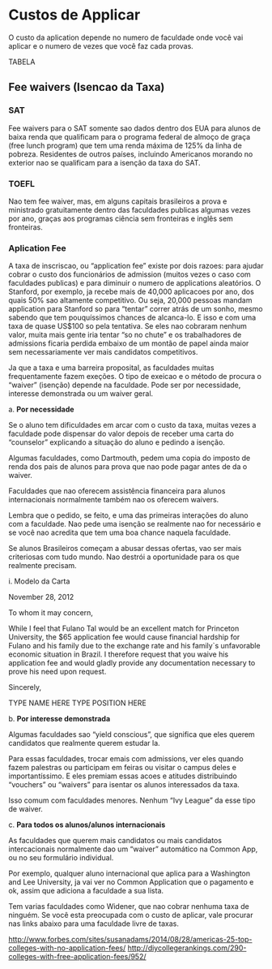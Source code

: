 # Custos de Applicar

O custo da aplication depende no numero de faculdade onde você vai aplicar e o numero de vezes que você faz cada provas.

TABELA

## Fee waivers (Isencao da Taxa)

### SAT

Fee waivers para o SAT somente sao dados dentro dos EUA para alunos de baixa renda que qualificam para o programa federal de almoço de graça (free lunch program) que tem uma renda máxima de 125% da linha de pobreza. Residentes de outros países, incluindo Americanos morando no exterior nao se qualificam para a isenção da taxa do SAT.

### TOEFL

Nao tem fee waiver, mas, em alguns capitais brasileiros a prova e ministrado gratuitamente dentro das faculdades publicas algumas vezes por ano, graças aos programas ciência sem fronteiras e inglês sem fronteiras.

### Aplication Fee

A taxa de inscriscao, ou “application fee” existe por dois razoes: para ajudar cobrar o custo dos funcionários de admission (muitos vezes o caso com faculdades publicas) e para diminuir o numero de applications aleatórios.  O Stanford, por exemplo, ja recebe mais de 40,000 aplicacoes por ano, dos quais 50% sao altamente competitivo. Ou seja, 20,000 pessoas mandam application para Stanford so para “tentar” correr atrás de um sonho, mesmo sabendo que tem pouquíssimos chances de alcanca-lo.  E isso e com uma taxa de quase US$100 so pela tentativa. Se eles nao cobraram nenhum valor, muita mais gente iria tentar “so no chute” e os trabalhadores de admissions ficaria perdida embaixo de um montão de papel ainda maior sem necessariamente ver mais candidatos competitivos.
 
Ja que a taxa e uma barreira proposital, as faculdades muitas frequentamente fazem exeções.  O tipo de exeicao e o método de procura o “waiver” (isenção) depende na faculdade. Pode ser por necessidade, interesse demonstrada ou um waiver geral.

a. **Por necessidade**

Se o aluno tem dificuldades em arcar com o custo da taxa, muitas vezes a faculdade pode dispensar do valor depois de receber uma carta do “counselor” explicando a situação do aluno e pedindo a isenção.
 
Algumas faculdades, como Dartmouth, pedem uma copia do imposto de renda dos pais de alunos para prova que nao pode pagar antes de da o waiver. 
 
Faculdades que nao oferecem assistência financeira para alunos internacionais normalmente também nao os oferecem waivers.
 
Lembra que o pedido, se feito, e uma das primeiras interações do aluno com a faculdade. Nao pede uma isenção se realmente nao for necessário e se você nao acredita que tem uma boa chance naquela faculdade.
 
Se alunos Brasileiros começam a abusar dessas ofertas, vao ser mais criteriosas com tudo mundo. Nao destrói a oportunidade para os que realmente precisam.
 
i. Modelo da Carta

  November 28, 2012

  To whom it may concern,
 
  While I feel  that Fulano Tal would be an excellent match for Princeton University, the $65 application fee would       cause financial hardship for Fulano and his family due to the exchange rate and his family`s unfavorable economic       situation in Brazil.  I therefore request that you waive his application fee and would gladly provide any               documentation necessary to prove his need upon request.
 
  Sincerely,
 
 
  TYPE NAME HERE
  TYPE POSITION HERE
 
 
b. **Por interesse demonstrada**

Algumas faculdades sao “yield conscious”, que significa que eles querem candidatos que realmente querem estudar la.
 
Para essas faculdades, trocar emais com admissions, ver eles quando fazem palestras ou participam em feiras ou visitar o campus deles e importantíssimo. E eles premiam essas acoes e atitudes distribuindo “vouchers” ou “waivers” para isentar os alunos interessados da taxa.
 
Isso comum com faculdades menores.  Nenhum “Ivy League” da esse tipo de waiver.
 
c. **Para todos os alunos/alunos internacionais**

As faculdades que querem mais candidatos ou mais candidatos intercacionais normalmente dao um “waiver” automático na Common App, ou no seu formulário individual. 
 
Por exemplo, qualquer aluno internacional que aplica para a Washington and Lee University, ja vai ver no Common Application que o pagamento e ok, assim que adiciona a faculdade a sua lista.
 
Tem varias faculdades como Widener, que nao cobrar nenhuma taxa de ninguém. Se você esta preocupada com o custo de aplicar, vale procurar nas links abaixo para uma faculdade livre de taxas.

http://www.forbes.com/sites/susanadams/2014/08/28/americas-25-top-colleges-with-no-application-fees/
http://diycollegerankings.com/290-colleges-with-free-application-fees/952/
